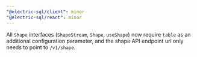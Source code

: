```yaml
---
"@electric-sql/client": minor
"@electric-sql/react": minor
---
```


All `Shape` interfaces (`ShapeStream`, `Shape`, `useShape`) now require `table` as an additional configuration parameter, and the shape API endpoint url only needs to point to `/v1/shape`.
